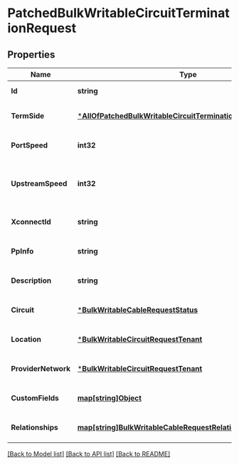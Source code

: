 # PatchedBulkWritableCircuitTerminationRequest

## Properties
Name | Type | Description | Notes
------------ | ------------- | ------------- | -------------
**Id** | **string** |  | [default to null]
**TermSide** | [***AllOfPatchedBulkWritableCircuitTerminationRequestTermSide**](AllOfPatchedBulkWritableCircuitTerminationRequestTermSide.md) |  | [optional] [default to null]
**PortSpeed** | **int32** |  | [optional] [default to null]
**UpstreamSpeed** | **int32** | Upstream speed, if different from port speed | [optional] [default to null]
**XconnectId** | **string** |  | [optional] [default to null]
**PpInfo** | **string** |  | [optional] [default to null]
**Description** | **string** |  | [optional] [default to null]
**Circuit** | [***BulkWritableCableRequestStatus**](BulkWritableCableRequest_status.md) |  | [optional] [default to null]
**Location** | [***BulkWritableCircuitRequestTenant**](BulkWritableCircuitRequest_tenant.md) |  | [optional] [default to null]
**ProviderNetwork** | [***BulkWritableCircuitRequestTenant**](BulkWritableCircuitRequest_tenant.md) |  | [optional] [default to null]
**CustomFields** | [**map[string]Object**](.md) |  | [optional] [default to null]
**Relationships** | [**map[string]BulkWritableCableRequestRelationships**](BulkWritableCableRequest_relationships.md) |  | [optional] [default to null]

[[Back to Model list]](../README.md#documentation-for-models) [[Back to API list]](../README.md#documentation-for-api-endpoints) [[Back to README]](../README.md)

